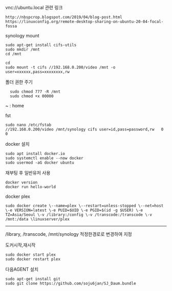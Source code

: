 vnc://ubuntu.local
관련 링크

    http://nbspcrop.blogspot.com/2019/04/blog-post.html
    https://linuxconfig.org/remote-desktop-sharing-on-ubuntu-20-04-focal-fossa

synology mount

    sudo apt-get install cifs-utils
    sudo mkdir /mnt
    cd /mnt

    cd
    sudo mount -t cifs //192.168.0.200/video /mnt -o user=xxxxxx,pass=xxxxxxxx,rw

폴더 권한 주기      
      
      sudo chmod 777 -R /mnt
      sudo chmod +x 00000
     
~ : home

fst
     
    sudo nano /etc/fstab
    //192.168.0.200/video /mnt/synology cifs user=id,pass=password,rw   0   0

docker 설치

    sudo apt install docker.io
    sudo systemctl enable --now docker
    sudo usermod -aG docker ubuntu

재부팅 후 일반유저 사용

    docker version
    docker run hello-world

docker plex

    sudo docker create \--name=plex \--restart=unless-stopped \--net=host \-e VERSION=latest \-e PUID=$UID \-e PGID=$(id -g $USER) \-e TZ=Asia/Seoul \-v /library:/config \-v /transcode:/transcode \-v /mnt:/data \linuxserver/plex
----

/library, /transcode, /mnt/synology 적정한경로로 변경하여 지정

도커시작,재시작
    
    sudo docker start plex
    sudo docker restart plex

다음AGENT 설치

    sudo apt-get install git 
    sudo git clone https://github.com/soju6jan/SJ_Daum.bundle
    
